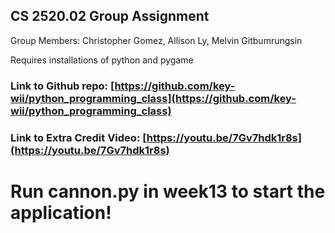 ## CS 2520.02 Group Assignment
Group Members: Christopher Gomez, Allison Ly, Melvin Gitbumrungsin

Requires installations of python and pygame

### Link to Github repo: [https://github.com/key-wii/python_programming_class](https://github.com/key-wii/python_programming_class)

### Link to Extra Credit Video: [https://youtu.be/7Gv7hdk1r8s](https://youtu.be/7Gv7hdk1r8s)

# Run cannon.py in week13 to start the application!
